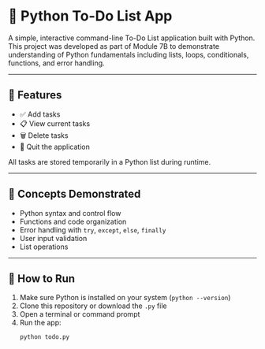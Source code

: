 # 📝 Python To-Do List App

A simple, interactive command-line To-Do List application built with Python.  
This project was developed as part of Module 7B to demonstrate understanding of Python fundamentals including lists, loops, conditionals, functions, and error handling.

---

## 📌 Features

- ✅ Add tasks
- 📋 View current tasks
- 🗑️ Delete tasks
- 🚪 Quit the application

All tasks are stored temporarily in a Python list during runtime.

---

## 🧠 Concepts Demonstrated

- Python syntax and control flow
- Functions and code organization
- Error handling with `try`, `except`, `else`, `finally`
- User input validation
- List operations

---

## 🚀 How to Run

1. Make sure Python is installed on your system (`python --version`)
2. Clone this repository or download the `.py` file
3. Open a terminal or command prompt
4. Run the app:
   ```bash
   python todo.py

